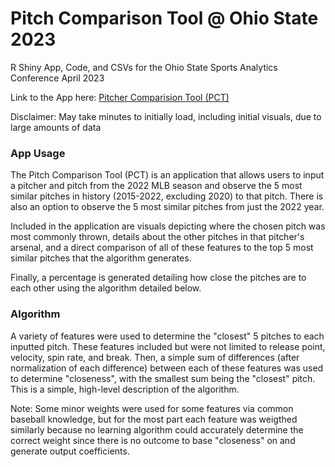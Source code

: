 # Pitch Comparison Tool @ Ohio State 2023
R Shiny App, Code, and CSVs for the Ohio State Sports Analytics Conference April 2023

Link to the App here: [Pitcher Comparision Tool (PCT)](https://7dej8y-isaac-blumhoefer.shinyapps.io/PitchComparisonTool/)

Disclaimer: May take minutes to initially load, including initial visuals, due to large amounts of data

### App Usage
The Pitch Comparison Tool (PCT) is an application that allows users to input a pitcher and pitch from the 2022 MLB season and observe the 5 most similar pitches in history (2015-2022, excluding 2020) to that pitch. There is also an option to observe the 5 most similar pitches from just the 2022 year.

Included in the application are visuals depicting where the chosen pitch was most commonly thrown, details about the other pitches in that pitcher's arsenal, and a direct comparison of all of these features to the top 5 most similar pitches that the algorithm generates.

Finally, a percentage is generated detailing how close the pitches are to each other using the algorithm detailed below.

### Algorithm
A variety of features were used to determine the "closest" 5 pitches to each inputted pitch. These features included but were not limited to release point, velocity, spin rate, and break. Then, a simple sum of differences (after normalization of each difference) between each of these features was used to determine "closeness", with the smallest sum being the "closest" pitch. This is a simple, high-level description of the algorithm.

Note: Some minor weights were used for some features via common baseball knowledge, but for the most part each feature was weigthed similarly because no learning algorithm could accurately determine the correct weight since there is no outcome to base "closeness" on and generate output coefficients.


